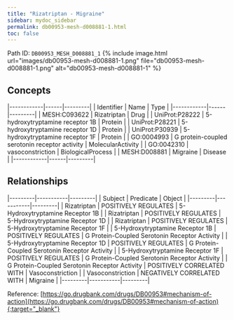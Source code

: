 ```yaml
---
title: "Rizatriptan - Migraine"
sidebar: mydoc_sidebar
permalink: db00953-mesh-d008881-1.html
toc: false 
---
```



Path ID: `DB00953_MESH_D008881_1`
{% include image.html url="images/db00953-mesh-d008881-1.png" file="db00953-mesh-d008881-1.png" alt="db00953-mesh-d008881-1" %}

## Concepts

|------------|------|---------|
| Identifier | Name | Type    |
|------------|------|---------|
| MESH:C093622 | Rizatriptan | Drug |
| UniProt:P28222 | 5-hydroxytryptamine receptor 1B | Protein |
| UniProt:P28221 | 5-hydroxytryptamine receptor 1D | Protein |
| UniProt:P30939 | 5-hydroxytryptamine receptor 1F | Protein |
| GO:0004993 | G protein-coupled serotonin receptor activity | MolecularActivity |
| GO:0042310 | vasoconstriction | BiologicalProcess |
| MESH:D008881 | Migraine | Disease |
|------------|------|---------|

## Relationships

|---------|-----------|---------|
| Subject | Predicate | Object  |
|---------|-----------|---------|
| Rizatriptan | POSITIVELY REGULATES | 5-Hydroxytryptamine Receptor 1B |
| Rizatriptan | POSITIVELY REGULATES | 5-Hydroxytryptamine Receptor 1D |
| Rizatriptan | POSITIVELY REGULATES | 5-Hydroxytryptamine Receptor 1F |
| 5-Hydroxytryptamine Receptor 1B | POSITIVELY REGULATES | G Protein-Coupled Serotonin Receptor Activity |
| 5-Hydroxytryptamine Receptor 1D | POSITIVELY REGULATES | G Protein-Coupled Serotonin Receptor Activity |
| 5-Hydroxytryptamine Receptor 1F | POSITIVELY REGULATES | G Protein-Coupled Serotonin Receptor Activity |
| G Protein-Coupled Serotonin Receptor Activity | POSITIVELY CORRELATED WITH | Vasoconstriction |
| Vasoconstriction | NEGATIVELY CORRELATED WITH | Migraine |
|---------|-----------|---------|

Reference: [https://go.drugbank.com/drugs/DB00953#mechanism-of-action](https://go.drugbank.com/drugs/DB00953#mechanism-of-action){:target="_blank"}